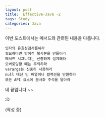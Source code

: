 ```yaml
---
layout: post
title:  Effective-Java -2 
tags: Study 
categories: Java
---   
```


이번 포스트에서는 메서드와 관련된 내용을 다룹니다.   

    인자의 유효성검사를해라
    필요하다면 방어적 복사본을 만들어라
    메서드 시그니처는 신중하게 설계해라
    오버로딩할 떄는 주의하라
    varargs는 신중히 사용하라 
    null 대신 빈 배열이나 컬랙션을 반환하라
    모든 API 요소에 문서화 주석을 달아라  


네 끝입니다 ~~ 

:D  

(작성 중)